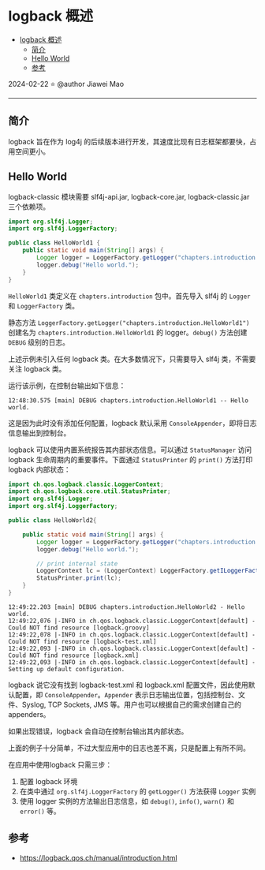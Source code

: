 # logback 概述

- [logback 概述](#logback-概述)
  - [简介](#简介)
  - [Hello World](#hello-world)
  - [参考](#参考)

2024-02-22 ⭐
@author Jiawei Mao
***

## 简介

logback 旨在作为 log4j 的后续版本进行开发，其速度比现有日志框架都要快，占用空间更小。

## Hello World

logback-classic 模块需要 slf4j-api.jar, logback-core.jar, logback-classic.jar 三个依赖项。

```java
import org.slf4j.Logger;
import org.slf4j.LoggerFactory;

public class HelloWorld1 {
    public static void main(String[] args) {
        Logger logger = LoggerFactory.getLogger("chapters.introduction.HelloWorld1");
        logger.debug("Hello world.");
    }
}
```

`HelloWorld1` 类定义在 `chapters.introduction` 包中。首先导入 slf4j 的 `Logger` 和 `LoggerFactory` 类。

静态方法 `LoggerFactory.getLogger("chapters.introduction.HelloWorld1")` 创建名为 `chapters.introduction.HelloWorld1` 的 logger。`debug()` 方法创建 `DEBUG` 级别的日志。

上述示例未引入任何 logback 类。在大多数情况下，只需要导入 slf4j 类，不需要关注 logback 类。

运行该示例，在控制台输出如下信息：

```
12:48:30.575 [main] DEBUG chapters.introduction.HelloWorld1 -- Hello world.
```

这是因为此时没有添加任何配置，logback 默认采用 `ConsoleAppender`，即将日志信息输出到控制台。

logback 可以使用内置系统报告其内部状态信息。可以通过 `StatusManager` 访问 logback 生命周期内的重要事件。下面通过 `StatusPrinter` 的 `print()` 方法打印 logback 内部状态：

```java
import ch.qos.logback.classic.LoggerContext;
import ch.qos.logback.core.util.StatusPrinter;
import org.slf4j.Logger;
import org.slf4j.LoggerFactory;

public class HelloWorld2{

    public static void main(String[] args) {
        Logger logger = LoggerFactory.getLogger("chapters.introduction.HelloWorld2");
        logger.debug("Hello world.");

        // print internal state
        LoggerContext lc = (LoggerContext) LoggerFactory.getILoggerFactory();
        StatusPrinter.print(lc);
    }
}
```

```
12:49:22.203 [main] DEBUG chapters.introduction.HelloWorld2 - Hello world.
12:49:22,076 |-INFO in ch.qos.logback.classic.LoggerContext[default] - Could NOT find resource [logback.groovy]
12:49:22,078 |-INFO in ch.qos.logback.classic.LoggerContext[default] - Could NOT find resource [logback-test.xml]
12:49:22,093 |-INFO in ch.qos.logback.classic.LoggerContext[default] - Could NOT find resource [logback.xml]
12:49:22,093 |-INFO in ch.qos.logback.classic.LoggerContext[default] - Setting up default configuration.
```

logback  说它没有找到 logback-test.xml 和 logback.xml 配置文件，因此使用默认配置，即 `ConsoleAppender`。`Appender` 表示日志输出位置，包括控制台、文件、Syslog, TCP Sockets, JMS 等。用户也可以根据自己的需求创建自己的 appenders。

如果出现错误，logback 会自动在控制台输出其内部状态。

上面的例子十分简单，不过大型应用中的日志也差不离，只是配置上有所不同。

在应用中使用logback 只需三步：

1. 配置 logback 环境
2. 在类中通过 `org.slf4j.LoggerFactory` 的 `getLogger()` 方法获得 `Logger` 实例
3. 使用 logger 实例的方法输出日志信息，如 `debug()`, `info()`, `warn()` 和 `error()` 等。

## 参考

- https://logback.qos.ch/manual/introduction.html